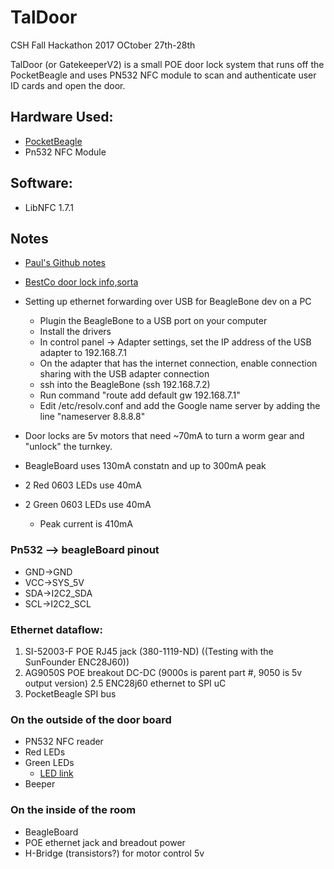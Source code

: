 # TalDoor 
CSH Fall Hackathon 2017
OCtober 27th-28th

TalDoor (or GatekeeperV2) is a small POE door lock system that runs off the PocketBeagle and uses PN532 NFC module to scan and authenticate user ID cards and open the door.

## Hardware Used:
- [PocketBeagle](https://github.com/beagleboard/pocketbeagle)
- Pn532 NFC Module

## Software:
- LibNFC 1.7.1



## Notes
- [Paul's Github notes](https://github.com/woo2/gatekeeper-v2/tree/master/notes)
- [BestCo door lock info,sorta](http://www.bestaccess.com/files/6014/6184/1926/WMseries_WEB.pdf)
- Setting up ethernet forwarding over USB for BeagleBone dev on a PC
	- Plugin the BeagleBone to a USB port on your computer
	- Install the drivers
	- In control panel -> Adapter settings, set the IP address of the USB adapter to 192.168.7.1
	- On the adapter that has the internet connection, enable connection sharing with the USB adapter connection
	- ssh into the BeagleBone (ssh 192.168.7.2)
	- Run command "route add default gw 192.168.7.1"
	- Edit /etc/resolv.conf and add the Google name server by adding the line "nameserver 8.8.8.8"
	
- Door locks are 5v motors that need ~70mA to turn a worm gear and "unlock" the turnkey.
- BeagleBoard uses 130mA constatn and up to 300mA peak
- 2 Red 0603 LEDs use 40mA
- 2 Green 0603 LEDs use 40mA
	- Peak current is 410mA

### Pn532 --> beagleBoard pinout
- GND->GND
- VCC->SYS_5V
- SDA->I2C2_SDA
- SCL->I2C2_SCL


### Ethernet dataflow:
1. SI-52003-F POE RJ45 jack  (380-1119-ND) ((Testing with the SunFounder ENC28J60))
2. AG9050S POE breakout DC-DC (9000s is parent part #, 9050 is 5v output version)
2.5 ENC28j60 ethernet to SPI uC
3. PocketBeagle SPI bus

### On the outside of the door board
- PN532 NFC reader
- Red LEDs
- Green LEDs
  - [LED link](https://www.digikey.com/products/en/optoelectronics/led-indication-discrete/105?k=&pkeyword=red+led&pv37=2&pv37=5&FV=1140003%2C338006a%2C338006e%2C3380093%2C338000f%2C33805fc%2C3380010%2C3380653%2C33800af%2C33800b1%2C33806ed%2C3380012%2C33800bc%2C3380016%2C33800dd%2C338001a%2C3380022%2C3380026%2C3380027%2C338002d%2C33801f3%2C338020c%2C3380222%2C3380255%2C142c040c%2C142c0b4f%2Cffe00069&mnonly=0&ColumnSort=0&page=1&stock=1&quantity=50&ptm=0&fid=0&pageSize=25)
- Beeper

### On the inside of the room
- BeagleBoard
- POE ethernet jack and breadout power
- H-Bridge (transistors?) for motor control 5v
